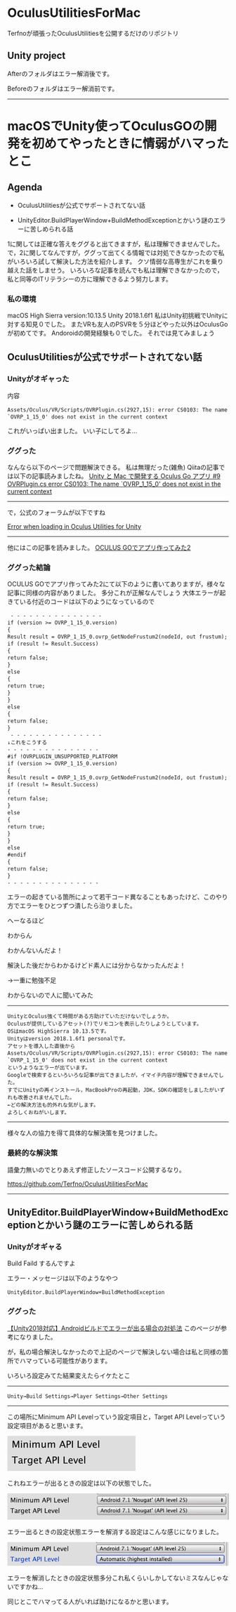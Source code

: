 # OculusUtilitiesForMac
Terfnoが頑張ったOculusUtilitiesを公開するだけのリポジトリ
## Unity project
Afterのフォルダはエラー解消後です。

Beforeのフォルダはエラー解消前です。

---

# macOSでUnity使ってOculusGOの開発を初めてやったときに情弱がハマったとこ
## Agenda
- OculusUtilitiesが公式でサポートされてない話

- UnityEditor.BuildPlayerWindow+BuildMethodExceptionとかいう謎のエラーに苦しめられる話

1に関しては正確な答えをググると出てきますが，私は理解できませんでした。
で，2に関してなんですが，ググって出てくる情報では対処できなかったので私がいろいろ試して解決した方法を紹介します。
クソ情弱な高専生がこれを乗り越えた話をしませう。
いろいろな記事を読んでも私は理解できなかったので，私と同等のITリテラシーの方に理解できるよう努力します。
### 私の環境
macOS High Sierra
version:10.13.5
Unity 2018.1.6f1
私はUnity初挑戦でUnityに対する知見０でした。
またVRも友人のPSVRを５分ほどやった以外はOculusGoが初めてです。
Andoroidの開発経験も０でした。
それでは見てみましょう
## OculusUtilitiesが公式でサポートされてない話
### Unityがオギャった
内容
```
Assets/Oculus/VR/Scripts/OVRPlugin.cs(2927,15): error CS0103: The name `OVRP_1_15_0' does not exist in the current context
```
これがいっぱい出ました。
いい子にしてろよ…
### ググった
なんなら以下のページで問題解決できる。
私は無理だった(雑魚)
Qiitaの記事では以下の記事読みましたね。
[Unity と Mac で開発する Oculus Go アプリ #9 OVRPlugin.cs error CS0103: The name `OVRP_1_15_0' does not exist in the current context](https://qiita.com/Sam/items/d050db69b5e2a4929672)

---

で，公式のフォーラムが以下ですね

[Error when loading in Oculus Utilities for Unity](https://forums.oculusvr.com/developer/discussion/66847/error-when-loading-in-oculus-utilities-for-unity)


---

他にはこの記事を読みました。
[OCULUS GOでアプリ作ってみた2](http://yataya2000.com/article/oculusgo2/)

### ググった結論
OCULUS GOでアプリ作ってみた2にて以下のように書いてありますが，様々な記事に同様の内容がありました。
多分これが正解なんでしょう
大体エラーが起きている付近のコードは以下のようになっているので
```
 - - - - - - - - - - - - - - - 
if (version >= OVRP_1_15_0.version)
{
Result result = OVRP_1_15_0.ovrp_GetNodeFrustum2(nodeId, out frustum);
if (result != Result.Success)
{
return false;
}
else
{
return true;
}
}
else
{
return false;
}
 - - - - - - - - - - - - - - -
↓これをこうする
- - - - - - - - - - - - - - - 
#if !OVRPLUGIN_UNSUPPORTED_PLATFORM
if (version >= OVRP_1_15_0.version)
{
Result result = OVRP_1_15_0.ovrp_GetNodeFrustum2(nodeId, out frustum);
if (result != Result.Success)
{
return false;
}
else
{
return true;
}
}
else
#endif
{
return false;
}
- - - - - - - - - - - - - - -
```
エラーの起きている箇所によって若干コード異なることもあったけど、このやり方でエラーをひとつずつ潰したら治りました。

へーなるほど

わからん

わかんないんだよ！

解決した後だからわかるけどド素人には分からなかったんだよ！

→一重に勉強不足

わからないので人に聞いてみた


---
```
UnityとOculus強くて時間がある方助けていただけないでしょうか。
Oculusが提供しているアセット(?)でリモコンを表示したりしようとしています。
OSはmacOS HighSierra 10.13.5です。
Unityはversion 2018.1.6f1 personalです。
アセットを導入した直後から
Assets/Oculus/VR/Scripts/OVRPlugin.cs(2927,15): error CS0103: The name `OVRP_1_15_0' does not exist in the current context
というようなエラーが出ています。
Googleで検索するといろいろな記事が出てきましたが，イマイチ内容が理解できませんでした。
すでにUnityの再インストール，MacBookProの再起動，JDK，SDKの確認をしましたがいずれも改善されませんでした。
←どの解決方法も的外れな気がします。
よろしくおねがいします。

```
---

様々な人の協力を得て具体的な解決策を見つけました。

### 最終的な解決策
語彙力無いのでとりあえず修正したソースコード公開するなり。

https://github.com/Terfno/OculusUtilitiesForMac


---

## UnityEditor.BuildPlayerWindow+BuildMethodExceptionとかいう謎のエラーに苦しめられる話
### Unityがオギャる
Build Faild するんですよ

エラー・メッセージは以下のようなやつ
```
UnityEditor.BuildPlayerWindow+BuildMethodException
```
### ググった
[【Unity2018対応】Androidビルドでエラーが出る場合の対処法](http://nn-hokuson.hatenablog.com/entry/2017/09/05/202327)
このページが参考になりました。

が，私の場合解決しなかったので上記のページで解決しない場合は私と同様の箇所でハマっている可能性があります。

いろいろ設定みてた結果変えたらイケたとこ

----
```
Unity→Build Settings→Player Settings→Other Settings
```
----

この場所にMinimum API Levelっていう設定項目と，Target API Levelっていう設定項目があると思います。

![画像](https://github.com/Terfno/OculusUtilitiesForMac/blob/master/image/スクリーンショット%202018-07-14%2018.27.49.png)

これねエラーが出るときの設定は以下の状態でした。

![画像](https://github.com/Terfno/OculusUtilitiesForMac/blob/master/image/スクリーンショット%202018-07-14%2018.28.52.png)

エラー出るときの設定状態エラーを解消する設定はこんな感じになりました。

![画像](https://github.com/Terfno/OculusUtilitiesForMac/blob/master/image/スクリーンショット%202018-07-14%2018.29.44.png)

エラーを解消したときの設定状態多分これ私くらいしかしてないミスなんじゃないですかね…

同じとこでハマってる人がいれば助けになるかと思います。
